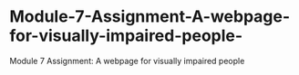 # Module-7-Assignment-A-webpage-for-visually-impaired-people-
Module 7 Assignment: A webpage for visually impaired people 
